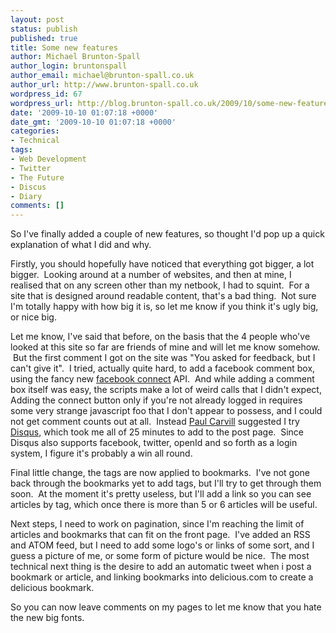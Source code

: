 ```yaml
---
layout: post
status: publish
published: true
title: Some new features
author: Michael Brunton-Spall
author_login: bruntonspall
author_email: michael@brunton-spall.co.uk
author_url: http://www.brunton-spall.co.uk
wordpress_id: 67
wordpress_url: http://blog.brunton-spall.co.uk/2009/10/some-new-features/
date: '2009-10-10 01:07:18 +0000'
date_gmt: '2009-10-10 01:07:18 +0000'
categories:
- Technical
tags:
- Web Development
- Twitter
- The Future
- Discus
- Diary
comments: []
---
```

<p>	So I&#39;ve finally added a couple of new features, so thought I&#39;d pop up a quick explanation of what I did and why.</p>
<p>	Firstly, you should hopefully have noticed that everything got bigger, a lot bigger. &nbsp;Looking around at a number of websites, and then at mine, I realised that on any screen other than my netbook, I had to squint. &nbsp;For a site that is designed around readable content, that&#39;s a bad thing. &nbsp;Not sure I&#39;m totally happy with how big it is, so let me know if you think it&#39;s ugly big, or nice big.</p>
<p>	Let me know, I&#39;ve said that before, on the basis that the 4 people who&#39;ve looked at this site so far are friends of mine and will let me know somehow. &nbsp;But the first comment I got on the site was &quot;You asked for feedback, but I can&#39;t give it&quot;. &nbsp;I tried, actually quite hard, to add a facebook comment box, using the fancy new <a href="http://developers.facebook.com/connect">facebook connect</a> API. &nbsp;And while adding a comment box itself was easy, the scripts make a lot of weird calls that I didn&#39;t expect, Adding the connect button only if you&#39;re not already logged in requires some very strange javascript foo that I don&#39;t appear to possess, and I could not get comment counts out at all. &nbsp;Instead <a href="http://www.paulcarvill.com/">Paul Carvill</a> suggested I try <a href="http://disqus.com">Disqus</a>, which took me all of 25 minutes to add to the post page. &nbsp;Since Disqus also supports facebook, twitter, openId and so forth as a login system, I figure it&#39;s probably a win all round. &nbsp;</p>
<p>	Final little change, the tags are now applied to bookmarks. &nbsp;I&#39;ve not gone back through the bookmarks yet to add tags, but I&#39;ll try to get through them soon. &nbsp;At the moment it&#39;s pretty useless, but I&#39;ll add a link so you can see articles by tag, which once there is more than 5 or 6 articles will be useful.</p>
<p>	Next steps, I need to work on pagination, since I&#39;m reaching the limit of articles and bookmarks that can fit on the front page. &nbsp;I&#39;ve added an RSS and ATOM feed, but I need to add some logo&#39;s or links of some sort, and I guess a picture of me, or some form of picture would be nice. &nbsp;The most technical next thing is the desire to add an automatic tweet when i post a bookmark or article, and linking bookmarks into delicious.com to create a delicious bookmark.</p>
<p>	So you can now leave comments on my pages to let me know that you hate the new big fonts.</p>
